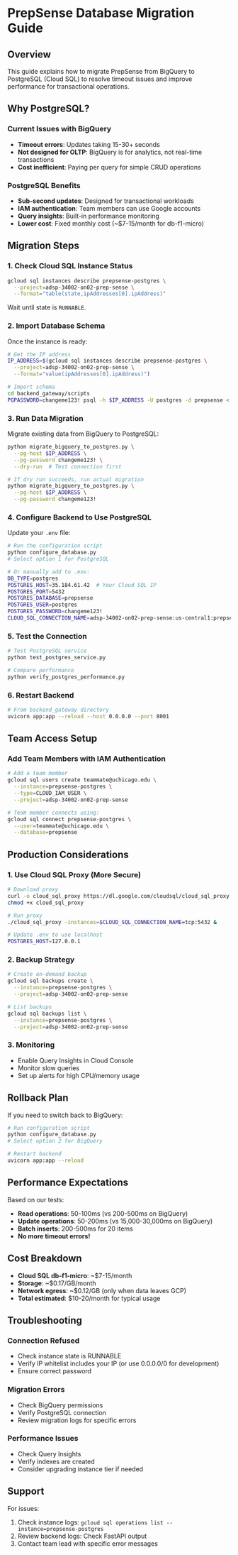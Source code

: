 # PrepSense Database Migration Guide

## Overview

This guide explains how to migrate PrepSense from BigQuery to PostgreSQL (Cloud SQL) to resolve timeout issues and improve performance for transactional operations.

## Why PostgreSQL?

### Current Issues with BigQuery
- **Timeout errors**: Updates taking 15-30+ seconds
- **Not designed for OLTP**: BigQuery is for analytics, not real-time transactions
- **Cost inefficient**: Paying per query for simple CRUD operations

### PostgreSQL Benefits
- **Sub-second updates**: Designed for transactional workloads
- **IAM authentication**: Team members can use Google accounts
- **Query insights**: Built-in performance monitoring
- **Lower cost**: Fixed monthly cost (~$7-15/month for db-f1-micro)

## Migration Steps

### 1. Check Cloud SQL Instance Status

```bash
gcloud sql instances describe prepsense-postgres \
  --project=adsp-34002-on02-prep-sense \
  --format="table(state,ipAddresses[0].ipAddress)"
```

Wait until state is `RUNNABLE`.

### 2. Import Database Schema

Once the instance is ready:

```bash
# Get the IP address
IP_ADDRESS=$(gcloud sql instances describe prepsense-postgres \
  --project=adsp-34002-on02-prep-sense \
  --format="value(ipAddresses[0].ipAddress)")

# Import schema
cd backend_gateway/scripts
PGPASSWORD=changeme123! psql -h $IP_ADDRESS -U postgres -d prepsense < schema_postgres.sql
```

### 3. Run Data Migration

Migrate existing data from BigQuery to PostgreSQL:

```bash
python migrate_bigquery_to_postgres.py \
  --pg-host $IP_ADDRESS \
  --pg-password changeme123! \
  --dry-run  # Test connection first

# If dry run succeeds, run actual migration
python migrate_bigquery_to_postgres.py \
  --pg-host $IP_ADDRESS \
  --pg-password changeme123!
```

### 4. Configure Backend to Use PostgreSQL

Update your `.env` file:

```bash
# Run the configuration script
python configure_database.py
# Select option 1 for PostgreSQL

# Or manually add to .env:
DB_TYPE=postgres
POSTGRES_HOST=35.184.61.42  # Your Cloud SQL IP
POSTGRES_PORT=5432
POSTGRES_DATABASE=prepsense
POSTGRES_USER=postgres
POSTGRES_PASSWORD=changeme123!
CLOUD_SQL_CONNECTION_NAME=adsp-34002-on02-prep-sense:us-central1:prepsense-postgres
```

### 5. Test the Connection

```bash
# Test PostgreSQL service
python test_postgres_service.py

# Compare performance
python verify_postgres_performance.py
```

### 6. Restart Backend

```bash
# From backend_gateway directory
uvicorn app:app --reload --host 0.0.0.0 --port 8001
```

## Team Access Setup

### Add Team Members with IAM Authentication

```bash
# Add a team member
gcloud sql users create teammate@uchicago.edu \
  --instance=prepsense-postgres \
  --type=CLOUD_IAM_USER \
  --project=adsp-34002-on02-prep-sense

# Team member connects using:
gcloud sql connect prepsense-postgres \
  --user=teammate@uchicago.edu \
  --database=prepsense
```

## Production Considerations

### 1. Use Cloud SQL Proxy (More Secure)

```bash
# Download proxy
curl -o cloud_sql_proxy https://dl.google.com/cloudsql/cloud_sql_proxy.darwin.amd64
chmod +x cloud_sql_proxy

# Run proxy
./cloud_sql_proxy -instances=$CLOUD_SQL_CONNECTION_NAME=tcp:5432 &

# Update .env to use localhost
POSTGRES_HOST=127.0.0.1
```

### 2. Backup Strategy

```bash
# Create on-demand backup
gcloud sql backups create \
  --instance=prepsense-postgres \
  --project=adsp-34002-on02-prep-sense

# List backups
gcloud sql backups list \
  --instance=prepsense-postgres \
  --project=adsp-34002-on02-prep-sense
```

### 3. Monitoring

- Enable Query Insights in Cloud Console
- Monitor slow queries
- Set up alerts for high CPU/memory usage

## Rollback Plan

If you need to switch back to BigQuery:

```bash
# Run configuration script
python configure_database.py
# Select option 2 for BigQuery

# Restart backend
uvicorn app:app --reload
```

## Performance Expectations

Based on our tests:
- **Read operations**: 50-100ms (vs 200-500ms on BigQuery)
- **Update operations**: 50-200ms (vs 15,000-30,000ms on BigQuery)
- **Batch inserts**: 200-500ms for 20 items
- **No more timeout errors!**

## Cost Breakdown

- **Cloud SQL db-f1-micro**: ~$7-15/month
- **Storage**: ~$0.17/GB/month
- **Network egress**: ~$0.12/GB (only when data leaves GCP)
- **Total estimated**: $10-20/month for typical usage

## Troubleshooting

### Connection Refused
- Check instance state is RUNNABLE
- Verify IP whitelist includes your IP (or use 0.0.0.0/0 for development)
- Ensure correct password

### Migration Errors
- Check BigQuery permissions
- Verify PostgreSQL connection
- Review migration logs for specific errors

### Performance Issues
- Check Query Insights
- Verify indexes are created
- Consider upgrading instance tier if needed

## Support

For issues:
1. Check instance logs: `gcloud sql operations list --instance=prepsense-postgres`
2. Review backend logs: Check FastAPI output
3. Contact team lead with specific error messages